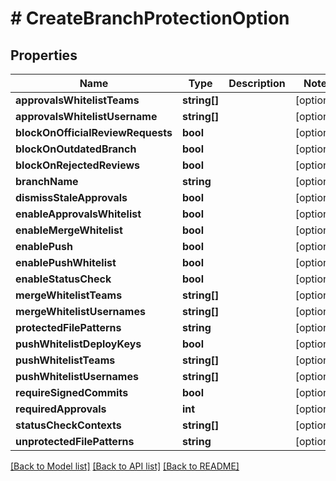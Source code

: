 # # CreateBranchProtectionOption

## Properties

Name | Type | Description | Notes
------------ | ------------- | ------------- | -------------
**approvalsWhitelistTeams** | **string[]** |  | [optional]
**approvalsWhitelistUsername** | **string[]** |  | [optional]
**blockOnOfficialReviewRequests** | **bool** |  | [optional]
**blockOnOutdatedBranch** | **bool** |  | [optional]
**blockOnRejectedReviews** | **bool** |  | [optional]
**branchName** | **string** |  | [optional]
**dismissStaleApprovals** | **bool** |  | [optional]
**enableApprovalsWhitelist** | **bool** |  | [optional]
**enableMergeWhitelist** | **bool** |  | [optional]
**enablePush** | **bool** |  | [optional]
**enablePushWhitelist** | **bool** |  | [optional]
**enableStatusCheck** | **bool** |  | [optional]
**mergeWhitelistTeams** | **string[]** |  | [optional]
**mergeWhitelistUsernames** | **string[]** |  | [optional]
**protectedFilePatterns** | **string** |  | [optional]
**pushWhitelistDeployKeys** | **bool** |  | [optional]
**pushWhitelistTeams** | **string[]** |  | [optional]
**pushWhitelistUsernames** | **string[]** |  | [optional]
**requireSignedCommits** | **bool** |  | [optional]
**requiredApprovals** | **int** |  | [optional]
**statusCheckContexts** | **string[]** |  | [optional]
**unprotectedFilePatterns** | **string** |  | [optional]

[[Back to Model list]](../../README.md#models) [[Back to API list]](../../README.md#endpoints) [[Back to README]](../../README.md)
